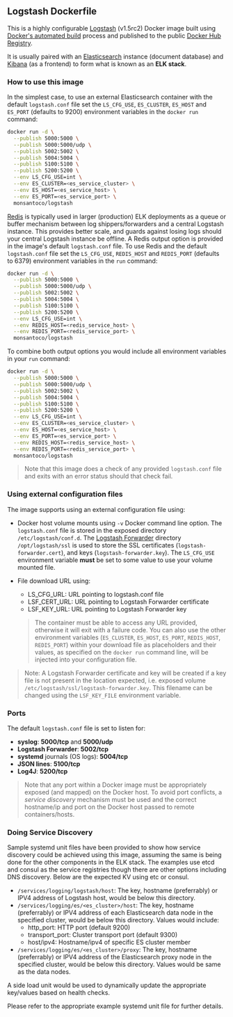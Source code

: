 ## Logstash Dockerfile
This is a highly configurable [Logstash](https://www.elastic.co/products/logstash) (v1.5rc2) Docker image built using [Docker's automated build](https://registry.hub.docker.com/u/monsantoco/logstash/) process and published to the public [Docker Hub Registry](https://registry.hub.docker.com/).

It is usually paired with an [Elasticsearch](https://www.elastic.co/products/elasticsearch) instance (document database) and [Kibana](https://www.elastic.co/products/kibana) (as a frontend) to form what is known as an **ELK stack**.


### How to use this image
In the simplest case, to use an external Elasticsearch container with the default `logstash.conf` file set the `LS_CFG_USE`, `ES_CLUSTER`, `ES_HOST` and `ES_PORT` (defaults to 9200) environment variables in the `docker run` command:

```sh
docker run -d \
  --publish 5000:5000 \
  --publish 5000:5000/udp \
  --publish 5002:5002 \
  --publish 5004:5004 \
  --publish 5100:5100 \
  --publish 5200:5200 \
  --env LS_CFG_USE=int \
  --env ES_CLUSTER=<es_service_cluster> \
  --env ES_HOST=<es_service_host> \
  --env ES_PORT=<es_service_port> \
  monsantoco/logstash
```

[Redis](http://redis.io/) is typically used in larger (production) ELK deployments as a queue or buffer mechanism between log shippers/forwarders and a central Logstash instance. This provides better scale, and guards against losing logs should your central Logstash instance be offline. A Redis output option is provided in the image's default `logstash.conf` file. To use Redis and the default `logstash.conf` file set the `LS_CFG_USE`, `REDIS_HOST` and `REDIS_PORT` (defaults to 6379) environment variables in the `run` command:

```sh
docker run -d \
  --publish 5000:5000 \
  --publish 5000:5000/udp \
  --publish 5002:5002 \
  --publish 5004:5004 \
  --publish 5100:5100 \
  --publish 5200:5200 \
  --env LS_CFG_USE=int \
  --env REDIS_HOST=<redis_service_host> \
  --env REDIS_PORT=<redis_service_port> \
  monsantoco/logstash
```

To combine both output options you would include all environment variables in your `run` command:

```sh
docker run -d \
  --publish 5000:5000 \
  --publish 5000:5000/udp \
  --publish 5002:5002 \
  --publish 5004:5004 \
  --publish 5100:5100 \
  --publish 5200:5200 \
  --env LS_CFG_USE=int \
  --env ES_CLUSTER=<es_service_cluster> \
  --env ES_HOST=<es_service_host> \
  --env ES_PORT=<es_service_port> \
  --env REDIS_HOST=<redis_service_host> \
  --env REDIS_PORT=<redis_service_port> \
  monsantoco/logstash
```

> Note that this image does a check of any provided `logstash.conf` file and exits with an error status should that check fail.


### Using external configuration files
The image supports using an external configuration file using:

- Docker host volume mounts using `-v` Docker command line option. The `logstash.conf` file is stored in the exposed directory `/etc/logstash/conf.d`. The [Logstash Forwarder](https://github.com/elastic/logstash-forwarder) directory `/opt/logstash/ssl` is used to store the SSL certificates (`logstash-forwarder.cert`), and keys (`logstash-forwarder.key`). The `LS_CFG_USE` environment variable **must** be set to some value to use your volume mounted file.

- File download URL using:

  - LS_CFG_URL: URL pointing to logstash.conf file
  - LSF_CERT_URL: URL pointing to Logstash Forwarder certificate
  - LSF_KEY_URL: URL pointing to Logstash Forwarder key

  > The container must be able to access any URL provided, otherwise it will exit with a failure code. You can also use the other environment variables (`ES_CLUSTER`, `ES_HOST`, `ES_PORT`, `REDIS_HOST`, `REDIS_PORT`) within your download file as placeholders and their values, as specified on the `docker run` command line, will be injected into your configuration file.

> Note: A Logstash Forwarder certificate and key will be created if a key file is not present in the location expected, i.e. exposed volume `/etc/logstash/ssl/logstash-forwarder.key`. This filename can be changed using the `LSF_KEY_FILE` environment variable.


### Ports
The default `logstash.conf` file is set to listen for:

- **syslog**: **5000/tcp** and **5000/udp**
- **Logstash Forwarder**: **5002/tcp**
- **systemd** journals (OS logs): **5004/tcp**
- **JSON lines**: **5100/tcp**
- **Log4J**: **5200/tcp**

> Note that any port within a Docker image must be appropriately exposed (and mapped) on the Docker host. To avoid port conflicts, a _service discovery_ mechanism must be used and the correct hostname/ip and port on the Docker host passed to remote containers/hosts.

### Doing Service Discovery
Sample systemd unit files have been provided to show how service discovery could be achieved using this image, assuming the same is being done for the other components in the ELK stack. The examples use etcd and consul as the service registries though there are other options including DNS discovery. Below are the expected KV using etc or consul.

- `/services/logging/logstash/host`: The key, hostname (preferrably) or IPV4 address of Logstash host, would be below this directory.
- `/services/logging/es/<es_cluster>/host`: The key, hostname (preferrably) or IPV4 address of each Elasticsearch data node in the specified cluster, would be below this directory. Values would include:
  - http_port: HTTP port (default 9200)
  - transport_port: Cluster transport port (default 9300)
  - host/ipv4: Hostname/ipv4 of specific ES cluster member
- `/services/logging/es/<es_cluster>/proxy`: The key, hostname (preferrably) or IPV4 address of the Elasticsearch proxy node in the specified cluster, would be below this directory. Values would be same as the data nodes.

A side load unit would be used to dynamically update the appropriate key/values based on health checks.

Please refer to the appropriate example systemd unit file for further details.
